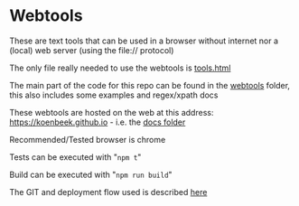 # Webtools

These are text tools that can be used in a browser without internet nor a (local) web server (using the file:// protocol)

The only file really needed to use the webtools is [tools.html](docs/webtools/tools.html)

The main part of the code for this repo can be found in the [webtools](docs/webtools) folder, this also includes some examples and regex/xpath docs

These webtools are hosted on the web at this address: <https://koenbeek.github.io> - i.e. the [docs folder](docs)

Recommended/Tested browser is chrome

Tests can be executed with "`npm t`"

Build can be executed with "`npm run build`"

The GIT and deployment flow used is described [here](GIT)
